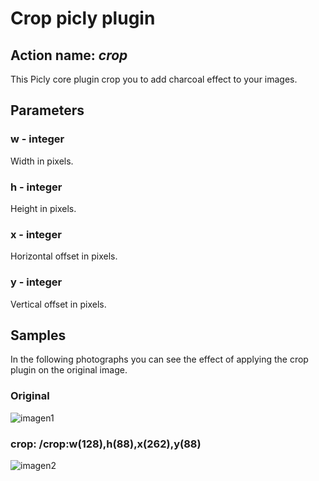 # Crop picly plugin

## Action name: _crop_

This Picly core plugin crop you to add charcoal effect to your images.

## Parameters

### w - integer

Width in pixels.

### h - integer

Height in pixels.

### x - integer

Horizontal offset in pixels.

### y - integer

Vertical offset in pixels.

## Samples

In the following photographs you can see the effect of applying the crop plugin on the original image.

### Original

![imagen1][img1]

### crop: /crop:w(128),h(88),x(262),y(88)

![imagen2][img2]


[img1]: /examples/crop_original.jpg
[img2]: /examples/crop_mod.jpg